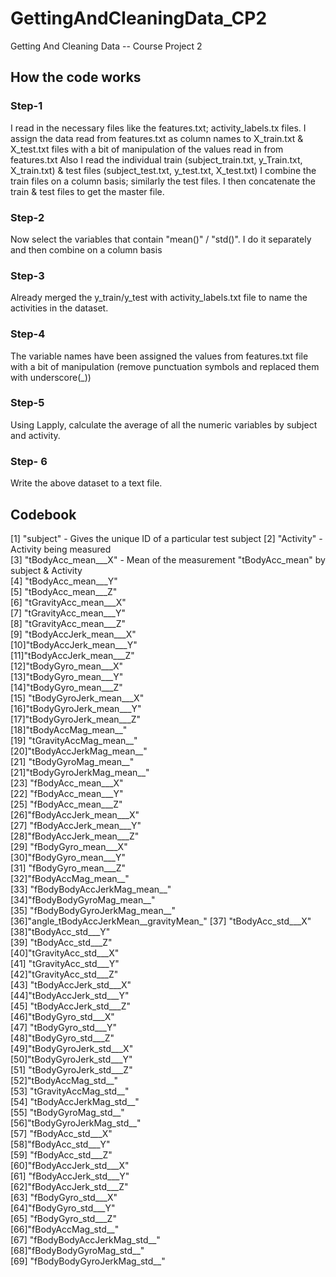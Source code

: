 # GettingAndCleaningData_CP2
Getting And Cleaning Data -- Course Project 2

## How the code works

### Step-1
I read in the necessary files like the features.txt; activity_labels.tx files. I assign the data read from features.txt as column names to X_train.txt & X_test.txt files with a bit of manipulation of the values read in from features.txt
Also I read the individual train (subject_train.txt, y_Train.txt, X_train.txt) & test files (subject_test.txt, y_test.txt, X_test.txt) 
I combine the train files on a column basis; similarly the test files.  I then concatenate the train & test files to get the master file.

### Step-2
Now select the variables that contain "mean()" / "std()".  I do it separately and then combine on a column basis

### Step-3
Already merged the y_train/y_test with activity_labels.txt file to name the activities in the dataset.

### Step-4
The variable names have been assigned the values from features.txt file with a bit of manipulation (remove punctuation symbols and replaced them with underscore(_))

### Step-5
Using Lapply, calculate the average of all the numeric variables by subject and activity.

### Step- 6
Write the above dataset to a text file.

## Codebook

[1] "subject"    - Gives the unique ID of a particular test subject
[2] "Activity"   - Activity being measured                        
[3] "tBodyAcc_mean___X"  - Mean of the measurement "tBodyAcc_mean" by subject & Activity  
[4] "tBodyAcc_mean___Y"                   
[5] "tBodyAcc_mean___Z"    
[6] "tGravityAcc_mean___X"                
[7] "tGravityAcc_mean___Y"    
[8] "tGravityAcc_mean___Z"                
[9] "tBodyAccJerk_mean___X"    
[10]"tBodyAccJerk_mean___Y"               
[11]"tBodyAccJerk_mean___Z"    
[12]"tBodyGyro_mean___X"                  
[13]"tBodyGyro_mean___Y"        
[14]"tBodyGyro_mean___Z"                  
[15] "tBodyGyroJerk_mean___X"    
[16]"tBodyGyroJerk_mean___Y"              
[17]"tBodyGyroJerk_mean___Z"    
[18]"tBodyAccMag_mean__"                  
[19] "tGravityAccMag_mean__"    
[20]"tBodyAccJerkMag_mean__"              
[21] "tBodyGyroMag_mean__"     
[21]"tBodyGyroJerkMag_mean__"             
[23] "fBodyAcc_mean___X"      
[22] "fBodyAcc_mean___Y"                   
[25] "fBodyAcc_mean___Z"       
[26]"fBodyAccJerk_mean___X"               
[27] "fBodyAccJerk_mean___Y"   
[28]"fBodyAccJerk_mean___Z"               
[29] "fBodyGyro_mean___X"      
[30]"fBodyGyro_mean___Y"                  
[31] "fBodyGyro_mean___Z"      
[32]"fBodyAccMag_mean__"                  
[33] "fBodyBodyAccJerkMag_mean__"  
[34]"fBodyBodyGyroMag_mean__"             
[35] "fBodyBodyGyroJerkMag_mean__"  
[36]"angle_tBodyAccJerkMean__gravityMean_"
[37] "tBodyAcc_std___X"        
[38]"tBodyAcc_std___Y"                    
[39] "tBodyAcc_std___Z"         
[40]"tGravityAcc_std___X"                 
[41] "tGravityAcc_std___Y"       
[42]"tGravityAcc_std___Z"                 
[43] "tBodyAccJerk_std___X"      
[44]"tBodyAccJerk_std___Y"                
[45] "tBodyAccJerk_std___Z"      
[46]"tBodyGyro_std___X"                   
[47] "tBodyGyro_std___Y"          
[48]"tBodyGyro_std___Z"                   
[49]"tBodyGyroJerk_std___X"      
[50]"tBodyGyroJerk_std___Y"               
[51] "tBodyGyroJerk_std___Z"      
[52]"tBodyAccMag_std__"                   
[53] "tGravityAccMag_std__"       
[54] "tBodyAccJerkMag_std__"               
[55] "tBodyGyroMag_std__"         
[56]"tBodyGyroJerkMag_std__"              
[57] "fBodyAcc_std___X"            
[58]"fBodyAcc_std___Y"                    
[59] "fBodyAcc_std___Z"            
[60]"fBodyAccJerk_std___X"                
[61] "fBodyAccJerk_std___Y"        
[62]"fBodyAccJerk_std___Z"                
[63] "fBodyGyro_std___X"           
[64]"fBodyGyro_std___Y"                   
[65] "fBodyGyro_std___Z"            
[66]"fBodyAccMag_std__"                   
[67] "fBodyBodyAccJerkMag_std__"    
[68]"fBodyBodyGyroMag_std__"              
[69] "fBodyBodyGyroJerkMag_std__"          